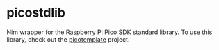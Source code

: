 # picostdlib

Nim wrapper for the Raspberry Pi Pico SDK standard library. To use this library, check out the [picotemplate](https://github.com/beef331/picotemplate) project.
